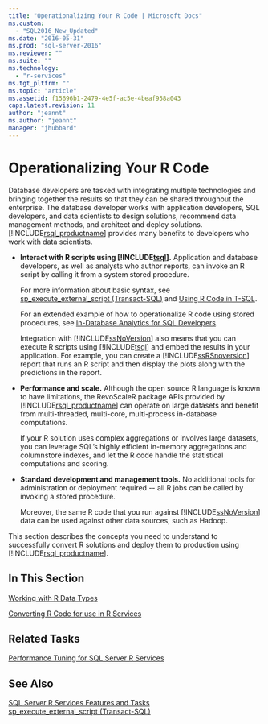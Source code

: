 ```yaml
---
title: "Operationalizing Your R Code | Microsoft Docs"
ms.custom: 
  - "SQL2016_New_Updated"
ms.date: "2016-05-31"
ms.prod: "sql-server-2016"
ms.reviewer: ""
ms.suite: ""
ms.technology: 
  - "r-services"
ms.tgt_pltfrm: ""
ms.topic: "article"
ms.assetid: f15696b1-2479-4e5f-ac5e-4beaf958a043
caps.latest.revision: 11
author: "jeannt"
ms.author: "jeannt"
manager: "jhubbard"
---
```

# Operationalizing Your R Code
  Database developers are tasked with integrating multiple technologies and bringing together the results so that they can be shared throughout the enterprise. The database developer works with application developers, SQL developers, and data scientists to design solutions, recommend data management methods, and architect and deploy solutions. [!INCLUDE[rsql_productname](../../includes/rsql-productname-md.md)] provides many benefits to developers who work with data scientists.  
  
-   **Interact with R scripts using [!INCLUDE[tsql](../../includes/tsql-md.md)].** Application and database developers, as well as analysts who author reports, can invoke an R script by calling it from a system stored procedure.  
  
     For more information about basic syntax, see [sp_execute_external_script &#40;Transact-SQL&#41;](../../relational-databases/system-stored-procedures/sp-execute-external-script-transact-sql.md) and [Using R Code in T-SQL](../../advanced-analytics/r-services/using-r-code-in-transact-sql-sql-server-r-services.md).  
 
    For an extended example of how to operationalize R code using stored procedures, see [In-Database Analytics for SQL Developers](../../advanced-analytics/r-services/in-database-advanced-analytics-for-sql-developers-tutorial.md).
  
     Integration with [!INCLUDE[ssNoVersion](../../includes/ssnoversion-md.md)] also means that you can execute R scripts using [!INCLUDE[tsql](../../includes/tsql-md.md)] and embed the results in your application. For example, you can create a [!INCLUDE[ssRSnoversion](../../includes/ssrsnoversion-md.md)] report that runs an R script and then display the plots along with the predictions in the report.  
  
-   **Performance and scale.** Although the open source R language is known to have limitations, the RevoScaleR package APIs provided by [!INCLUDE[rsql_productname](../../includes/rsql-productname-md.md)] can operate on large datasets and benefit from multi-threaded, multi-core, multi-process in-database computations.  
  
     If your R solution uses complex aggregations or involves large datasets, you can leverage SQL’s highly efficient in-memory aggregations and columnstore indexes, and let the R code handle the statistical computations and scoring.  
  
-   **Standard development and management tools.** No additional tools for administration or deployment required -- all R jobs can be called by invoking a stored procedure.  
  
     Moreover, the same R code that you run against [!INCLUDE[ssNoVersion](../../includes/ssnoversion-md.md)] data can be used against other data sources, such as Hadoop.  
  
 This section describes the concepts you need to understand to successfully convert R solutions and deploy them to production using [!INCLUDE[rsql_productname](../../includes/rsql-productname-md.md)].  
  
## In This Section

[Working with R Data Types](../../advanced-analytics/r-services/working-with-r-data-types.md)

[Converting R Code for use in R Services](../../advanced-analytics/r-services/converting-r-code-for-use-in-r-services.md)

##  <a name="bkmk_RelatedTasks"></a> Related Tasks  
  
[Performance Tuning for SQL Server R Services](../../advanced-analytics/r-services/sql-server-r-services-performance-tuning.md)
 
## See Also  
 [SQL Server R Services Features and Tasks](../../advanced-analytics/r-services/sql-server-r-services-features-and-tasks.md)   
 [sp_execute_external_script &#40;Transact-SQL&#41;](../../relational-databases/system-stored-procedures/sp-execute-external-script-transact-sql.md)  
  
  